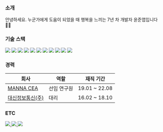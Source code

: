 ### 소개

안녕하세요. 누군가에게 도움이 되었을 때 행복을 느끼는 7년 차 개발자 윤준엽입니다 👋🏼

### 기술 스택

<section>
  <img src="https://img.shields.io/badge/JavaScript-F7DF1E?style=flat&logo=javascript&logoColor=black"/>
  <img src="https://img.shields.io/badge/TypeScript-007acc?style=flat&logo=typescript&logoColor=white"/>
  <img src="https://img.shields.io/badge/Vue.js-4FC08D?style=flat&logo=vue.js&logoColor=white">
  <img src="https://img.shields.io/badge/Python-3776AB?style=flat&logo=python&logoColor=white"/>
  <img src="https://img.shields.io/badge/Node-3c873a?style=flat&logo=node.js&logoColor=white"/>
  <img src="https://img.shields.io/badge/Express-000000?style=flat&logo=express&logoColor=white">
  <img src="https://img.shields.io/badge/GraphQL-E10098?style=flat&logo=graphql&logoColor=white">
  <img src="https://img.shields.io/badge/Apollo-311C87?style=flat&logo=apollographql&logoColor=white">
  <img src="https://img.shields.io/badge/Docker-2496ED?style=flat&logo=Docker&logoColor=white">
  <img src="https://img.shields.io/badge/k8s-326CE5?style=flat&logo=Kubernetes&logoColor=white">
  <img src="https://img.shields.io/badge/MongoDB-47A248?style=flat&logo=MongoDB&logoColor=black">
</section>

### 경력

|회사|역할|재직 기간|
|---|---|---|
| [MANNA CEA](https://mannacea.com/) | 선임 연구원 | 19.01 ~ 22.08 |
| [대신정보통신(주)](http://www.dsic.co.kr/) | 대리 | 16.02 ~ 18.10 |

### ETC

<section>
  <a href="https://aiday.tistory.com/" target="_blank">
    <img src="https://img.shields.io/badge/Blog-000000?logo=Tistory&logoColor=white"/>
  </a>
  <a href="mailto:gogownsduq@gmail.com">
    <img src="https://img.shields.io/badge/Gmail-D14836?style=flat&logo=gmail&logoColor=white"/>
  </a>
  <a href="https://www.linkedin.com/in/wwjoon/" target="_blank">
    <img src="https://img.shields.io/badge/LinkedIn-0077B5?style=flat&logo=linkedin&logoColor=white"/>
  </a>
</section>
